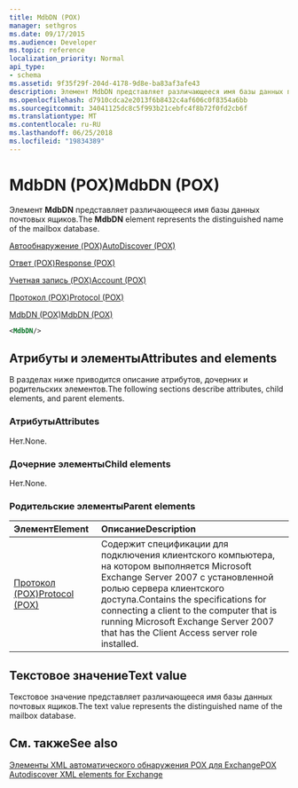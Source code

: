 ```yaml
---
title: MdbDN (POX)
manager: sethgros
ms.date: 09/17/2015
ms.audience: Developer
ms.topic: reference
localization_priority: Normal
api_type:
- schema
ms.assetid: 9f35f29f-204d-4178-9d8e-ba83af3afe43
description: Элемент MdbDN представляет различающееся имя базы данных почтовых ящиков.
ms.openlocfilehash: d7910cdca2e2013f6b8432c4af606c0f8354a6bb
ms.sourcegitcommit: 34041125dc8c5f993b21cebfc4f8b72f0fd2cb6f
ms.translationtype: MT
ms.contentlocale: ru-RU
ms.lasthandoff: 06/25/2018
ms.locfileid: "19834389"
---
```

# <a name="mdbdn-pox"></a><span data-ttu-id="8fcf6-103">MdbDN (POX)</span><span class="sxs-lookup"><span data-stu-id="8fcf6-103">MdbDN (POX)</span></span>

<span data-ttu-id="8fcf6-104">Элемент **MdbDN** представляет различающееся имя базы данных почтовых ящиков.</span><span class="sxs-lookup"><span data-stu-id="8fcf6-104">The **MdbDN** element represents the distinguished name of the mailbox database.</span></span> 
  
[<span data-ttu-id="8fcf6-105">Автообнаружение (POX)</span><span class="sxs-lookup"><span data-stu-id="8fcf6-105">AutoDiscover (POX)</span></span>](autodiscover-pox.md)
  
[<span data-ttu-id="8fcf6-106">Ответ (POX)</span><span class="sxs-lookup"><span data-stu-id="8fcf6-106">Response (POX)</span></span>](response-pox.md)
  
[<span data-ttu-id="8fcf6-107">Учетная запись (POX)</span><span class="sxs-lookup"><span data-stu-id="8fcf6-107">Account (POX)</span></span>](account-pox.md)
  
[<span data-ttu-id="8fcf6-108">Протокол (POX)</span><span class="sxs-lookup"><span data-stu-id="8fcf6-108">Protocol (POX)</span></span>](protocol-pox.md)
  
[<span data-ttu-id="8fcf6-109">MdbDN (POX)</span><span class="sxs-lookup"><span data-stu-id="8fcf6-109">MdbDN (POX)</span></span>](mdbdn-pox.md)
  
```xml
<MdbDN/>
```

## <a name="attributes-and-elements"></a><span data-ttu-id="8fcf6-110">Атрибуты и элементы</span><span class="sxs-lookup"><span data-stu-id="8fcf6-110">Attributes and elements</span></span>

<span data-ttu-id="8fcf6-111">В разделах ниже приводится описание атрибутов, дочерних и родительских элементов.</span><span class="sxs-lookup"><span data-stu-id="8fcf6-111">The following sections describe attributes, child elements, and parent elements.</span></span>
  
### <a name="attributes"></a><span data-ttu-id="8fcf6-112">Атрибуты</span><span class="sxs-lookup"><span data-stu-id="8fcf6-112">Attributes</span></span>

<span data-ttu-id="8fcf6-113">Нет.</span><span class="sxs-lookup"><span data-stu-id="8fcf6-113">None.</span></span>
  
### <a name="child-elements"></a><span data-ttu-id="8fcf6-114">Дочерние элементы</span><span class="sxs-lookup"><span data-stu-id="8fcf6-114">Child elements</span></span>

<span data-ttu-id="8fcf6-115">Нет.</span><span class="sxs-lookup"><span data-stu-id="8fcf6-115">None.</span></span>
  
### <a name="parent-elements"></a><span data-ttu-id="8fcf6-116">Родительские элементы</span><span class="sxs-lookup"><span data-stu-id="8fcf6-116">Parent elements</span></span>

|<span data-ttu-id="8fcf6-117">**Элемент**</span><span class="sxs-lookup"><span data-stu-id="8fcf6-117">**Element**</span></span>|<span data-ttu-id="8fcf6-118">**Описание**</span><span class="sxs-lookup"><span data-stu-id="8fcf6-118">**Description**</span></span>|
|:-----|:-----|
|[<span data-ttu-id="8fcf6-119">Протокол (POX)</span><span class="sxs-lookup"><span data-stu-id="8fcf6-119">Protocol (POX)</span></span>](protocol-pox.md) <br/> |<span data-ttu-id="8fcf6-120">Содержит спецификации для подключения клиентского компьютера, на котором выполняется Microsoft Exchange Server 2007 с установленной ролью сервера клиентского доступа.</span><span class="sxs-lookup"><span data-stu-id="8fcf6-120">Contains the specifications for connecting a client to the computer that is running Microsoft Exchange Server 2007 that has the Client Access server role installed.</span></span>  <br/> |
   
## <a name="text-value"></a><span data-ttu-id="8fcf6-121">Текстовое значение</span><span class="sxs-lookup"><span data-stu-id="8fcf6-121">Text value</span></span>

<span data-ttu-id="8fcf6-122">Текстовое значение представляет различающееся имя базы данных почтовых ящиков.</span><span class="sxs-lookup"><span data-stu-id="8fcf6-122">The text value represents the distinguished name of the mailbox database.</span></span>
  
## <a name="see-also"></a><span data-ttu-id="8fcf6-123">См. также</span><span class="sxs-lookup"><span data-stu-id="8fcf6-123">See also</span></span>



[<span data-ttu-id="8fcf6-124">Элементы XML автоматического обнаружения POX для Exchange</span><span class="sxs-lookup"><span data-stu-id="8fcf6-124">POX Autodiscover XML elements for Exchange</span></span>](pox-autodiscover-xml-elements-for-exchange.md)

